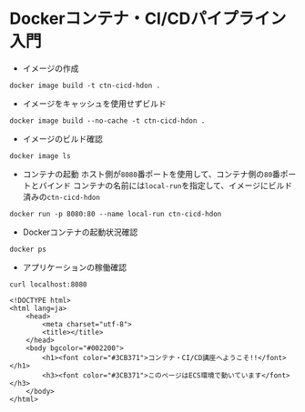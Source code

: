 # Dockerコンテナ・CI/CDパイプライン入門

- イメージの作成
```
docker image build -t ctn-cicd-hdon .
```
- イメージをキャッシュを使用せずビルド
```
docker image build --no-cache -t ctn-cicd-hdon .
```
- イメージのビルド確認
```
docker image ls
```
- コンテナの起動
ホスト側が`8080`番ポートを使用して、コンテナ側の`80`番ポートとバインド
コンテナの名前には`local-run`を指定して、イメージにビルド済みの`ctn-cicd-hdon`
```
docker run -p 8080:80 --name local-run ctn-cicd-hdon
```
- Dockerコンテナの起動状況確認
```
docker ps
```
- アプリケーションの稼働確認
```
curl localhost:8080

<!DOCTYPE html>
<html lang=ja>
    <head>
        <meta charset="utf-8">
        <title></title>
    </head>
    <body bgcolor="#002200">
        <h1><font color="#3CB371">コンテナ・CI/CD講座へようこそ!!</font></h1>
        <h3><font color="#3CB371">このページはECS環境で動いています</font></h3>
    </body>
</html>
```
